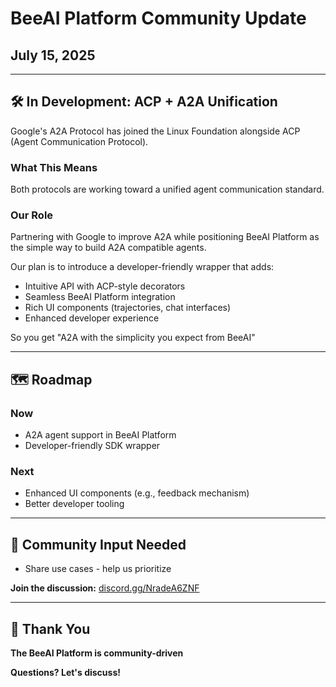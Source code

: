 # BeeAI Platform Community Update

## July 15, 2025

---

## 🛠️ In Development: ACP + A2A Unification

Google's A2A Protocol has joined the Linux Foundation alongside ACP (Agent Communication Protocol).

### What This Means

Both protocols are working toward a unified agent communication standard.

### Our Role

Partnering with Google to improve A2A while positioning BeeAI Platform as the simple way to build A2A compatible agents.

Our plan is to introduce a developer-friendly wrapper that adds:
- Intuitive API with ACP-style decorators
- Seamless BeeAI Platform integration
- Rich UI components (trajectories, chat interfaces)
- Enhanced developer experience

So you get "A2A with the simplicity you expect from BeeAI"

---

## 🗺️ Roadmap

### Now

- A2A agent support in BeeAI Platform
- Developer-friendly SDK wrapper

### Next

- Enhanced UI components (e.g., feedback mechanism)
- Better developer tooling

---

## 💬 Community Input Needed

- Share use cases - help us prioritize

**Join the discussion:** [discord.gg/NradeA6ZNF](https://discord.gg/NradeA6ZNF)

---

## 🙏 Thank You

**The BeeAI Platform is community-driven**

**Questions? Let's discuss!**
